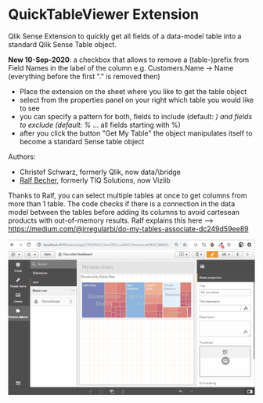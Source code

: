 # QuickTableViewer Extension
Qlik Sense Extension to quickly get all fields of a data-model table into a standard Qlik Sense Table object.

**New 10-Sep-2020**: a checkbox that allows to remove a (table-)prefix from Field Names in the label of the column e.g. Customers.Name -> Name 
(everything before the first "." is removed then)

* Place the extension on the sheet where you like to get the table object
* select from the properties panel on your right which table you would like to see
* you can specify a pattern for both, fields to include (default: *) and fields to exclude (default: %* ... all fields starting with %)
* after you click the button "Get My Table" the object manipulates itself to become a standard Sense table object

Authors: 
 - Christof Schwarz, formerly Qlik, now data/\bridge
 - [Ralf Becher](https://github.com/ralfbecher), formerly TIQ Solutions, now Vizlib

Thanks to Ralf, you can select multiple tables at once to get columns from more than 1 table. The code checks if there is a connection in the data model between the tables before adding its columns to avoid cartesean products with out-of-memory results. Ralf explains this here --> https://medium.com/@irregularbi/do-my-tables-associate-dc249d59ee89

![alt text](https://github.com/ChristofSchwarz/pics/raw/master/quicktableview.gif "Screenshot")
